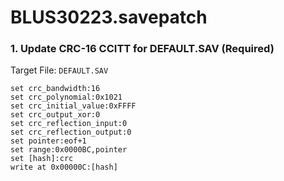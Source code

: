 # BLUS30223.savepatch

### 1. Update CRC-16 CCITT for DEFAULT.SAV (Required)

Target File: `DEFAULT.SAV`

```
set crc_bandwidth:16
set crc_polynomial:0x1021
set crc_initial_value:0xFFFF
set crc_output_xor:0
set crc_reflection_input:0
set crc_reflection_output:0
set pointer:eof+1
set range:0x0000BC,pointer
set [hash]:crc
write at 0x00000C:[hash]
```

